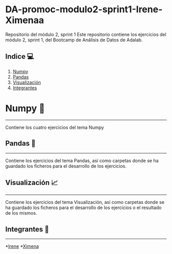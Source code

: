 # DA-promoc-modulo2-sprint1-Irene-Ximenaa
Repositorio del módulo 2, sprint 1
Este repositorio contiene los ejercicios del módulo 2, sprint 1, del Bootcamp de Análisis de Datos de Adalab.


## Indice 	:computer:

1. [Numpy](#Tema1)
2. [Pandas](#Tema2)
3. [Visualización](#Tema3)
4. [Integrantes](#integrantes)

# Numpy :abacus:
***

Contiene los cuatro ejercicios del tema Numpy

## Pandas :panda_face:
***

Contiene los ejercicios del tema Pandas, así como carpetas donde se ha guardado los ficheros para el desarrollo de los ejercicios.
            

## Visualización :chart_with_upwards_trend:
***
Contiene los ejercicios del tema Visualización, así como carpetas donde se ha guardado los ficheros para el desarrollo de los ejercicios o el resultado de los mismos.


## Integrantes :woman:
***
  *[Irene](https://github.com/ipowersrodriguez)
  *[Ximena](https://github.com/XimenaPTM)


